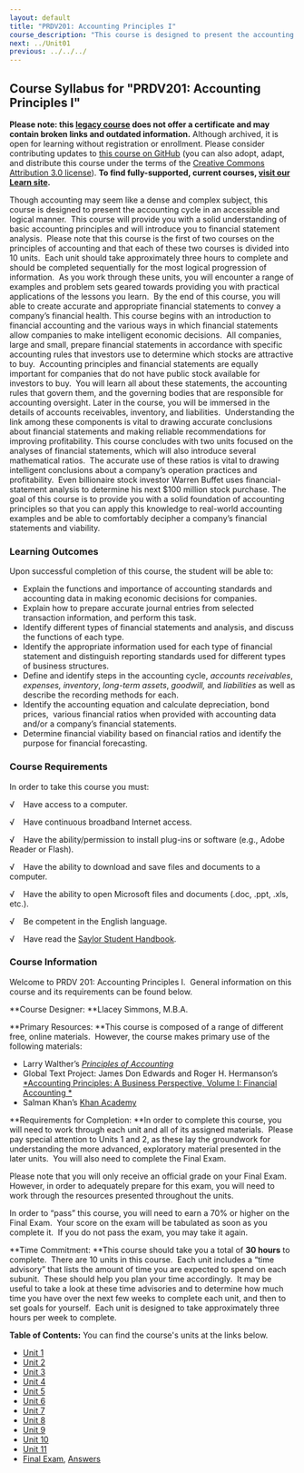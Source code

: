 ```yaml
---
layout: default
title: "PRDV201: Accounting Principles I"
course_description: "This course is designed to present the accounting cycle in an accessible and logical manner. It will provide you with a solid understanding of basic accounting principles and will introduce you to financial statement analysis."
next: ../Unit01
previous: ../../../
---
```

Course Syllabus for "PRDV201: Accounting Principles I"
------------------------------------------------------

**Please note: this [legacy course](https://sayloracademy.zendesk.com/hc/en-us/articles/206089967) does not offer a certificate and may contain 
broken links and outdated information.** Although archived, it is open 
for learning without registration or enrollment. Please consider contributing 
updates to [this course on GitHub](https://github.com/saylordotorg/course_prdv201) 
(you can also adopt, adapt, and distribute this course under the terms of 
the [Creative Commons Attribution 3.0 license](http://creativecommons.org/licenses/by/3.0/)). **To find fully-supported, current courses, [visit our 
Learn site](https://learn.saylor.org).**

Though accounting may seem like a dense and complex subject, this course
is designed to present the accounting cycle in an accessible and logical
manner.  This course will provide you with a solid understanding of
basic accounting principles and will introduce you to financial
statement analysis.  Please note that this course is the first of two
courses on the principles of accounting and that each of these two
courses is divided into 10 units.  Each unit should take approximately
three hours to complete and should be completed sequentially for the
most logical progression of information.  As you work through these
units, you will encounter a range of examples and problem sets geared
towards providing you with practical applications of the lessons you
learn.  By the end of this course, you will able to create accurate and
appropriate financial statements to convey a company’s financial health.
This course begins with an introduction to financial accounting and the
various ways in which financial statements allow companies to make
intelligent economic decisions.  All companies, large and small, prepare
financial statements in accordance with specific accounting rules that
investors use to determine which stocks are attractive to buy.
 Accounting principles and financial statements are equally important
for companies that do not have public stock available for investors to
buy.  You will learn all about these statements, the accounting rules
that govern them, and the governing bodies that are responsible for
accounting oversight. Later in the course, you will be immersed in the
details of accounts receivables, inventory, and liabilities. 
Understanding the link among these components is vital to drawing
accurate conclusions about financial statements and making reliable
recommendations for improving profitability. This course concludes with
two units focused on the analyses of financial statements, which will
also introduce several mathematical ratios.  The accurate use of these
ratios is vital to drawing intelligent conclusions about a company’s
operation practices and profitability.  Even billionaire stock investor
Warren Buffet uses financial-statement analysis to determine his next
$100 million stock purchase. The goal of this course is to provide you
with a solid foundation of accounting principles so that you can apply
this knowledge to real-world accounting examples and be able to
comfortably decipher a company’s financial statements and viability.

### Learning Outcomes

Upon successful completion of this course, the student will be able to:

-   Explain the functions and importance of accounting standards and
    accounting data in making economic decisions for companies.
-   Explain how to prepare accurate journal entries from selected
    transaction information, and perform this task.
-   Identify different types of financial statements and analysis, and
    discuss the functions of each type.
-   Identify the appropriate information used for each type of financial
    statement and distinguish reporting standards used for different
    types of business structures.
-   Define and identify steps in the accounting cycle, *accounts
    receivables*, *expenses,* *inventory*, *long-term assets*,
    *goodwill,* and *liabilities* as well as describe the recording
    methods for each.
-   Identify the accounting equation and calculate depreciation, bond
    prices,  various financial ratios when provided with accounting data
    and/or a company’s financial statements.
-   Determine financial viability based on financial ratios and identify
    the purpose for financial forecasting.

### Course Requirements

In order to take this course you must:  
  
 √    Have access to a computer.  
  
 √    Have continuous broadband Internet access.  
  
 √    Have the ability/permission to install plug-ins or software (e.g.,
Adobe Reader or Flash).  
  
 √    Have the ability to download and save files and documents to a
computer.  
  
 √    Have the ability to open Microsoft files and documents (.doc,
.ppt, .xls, etc.).  
  
 √    Be competent in the English language.  
  
 √    Have read the [Saylor Student
Handbook](https://resources.saylor.org/wwwresources/archived/site/wp-content/uploads/2012/05/Saylor-StudentHandbook.pdf).

### Course Information

Welcome to PRDV 201: Accounting Principles I.  General information on
this course and its requirements can be found below.  
  
 **Course Designer: **Llacey Simmons, M.B.A.  
  
 **Primary Resources: **This course is composed of a range of different
free, online materials.  However, the course makes primary use of the
following materials:  

-   Larry Walther’s [*Principles of
    Accounting*](http://www.principlesofaccounting.com)
-   Global Text Project: James Don Edwards and Roger H. Hermanson’s
    [*Accounting Principles: A Business Perspective, Volume I: Financial
    Accounting *](https://resources.saylor.org/wwwresources/archived/site/wp-content/uploads/2012/10/Accounting-Principles-Vol.-1.pdf)
-   Salman Khan’s [Khan Academy](http://www.khanacademy.org)

**Requirements for Completion: **In order to complete this course, you
will need to work through each unit and all of its assigned materials. 
Please pay special attention to Units 1 and 2, as these lay the
groundwork for understanding the more advanced, exploratory material
presented in the later units.  You will also need to complete the Final
Exam.  
  
 Please note that you will only receive an official grade on your Final
Exam.  However, in order to adequately prepare for this exam, you will
need to work through the resources presented throughout the units.  
  
 In order to “pass” this course, you will need to earn a 70% or higher
on the Final Exam.  Your score on the exam will be tabulated as soon as
you complete it.  If you do not pass the exam, you may take it again.  
  
 **Time Commitment: **This course should take you a total of **30
hours** to complete.  There are 10 units in this course.  Each unit
includes a “time advisory” that lists the amount of time you are
expected to spend on each subunit.  These should help you plan your time
accordingly.  It may be useful to take a look at these time advisories
and to determine how much time you have over the next few weeks to
complete each unit, and then to set goals for yourself.  Each unit is
designed to take approximately three hours per week to complete.  
  
**Table of Contents:** You can find the course's units at the links below.

- [Unit 1](https://legacy.saylor.org/prdv201/Unit01/)
- [Unit 2](https://legacy.saylor.org/prdv201/Unit02/)
- [Unit 3](https://legacy.saylor.org/prdv201/Unit03/)
- [Unit 4](https://legacy.saylor.org/prdv201/Unit04/)
- [Unit 5](https://legacy.saylor.org/prdv201/Unit05/)
- [Unit 6](https://legacy.saylor.org/prdv201/Unit06/)
- [Unit 7](https://legacy.saylor.org/prdv201/Unit07/)
- [Unit 8](https://legacy.saylor.org/prdv201/Unit08/)
- [Unit 9](https://legacy.saylor.org/prdv201/Unit09/)
- [Unit 10](https://legacy.saylor.org/prdv201/Unit10/)
- [Unit 11](https://legacy.saylor.org/prdv201/Unit11/)
- [Final Exam](http://saylordotorg.github.io/LegacyExams/PRDV/PRDV201/PRDV201-FinalExam.html), [Answers](http://saylordotorg.github.io/LegacyExams/PRDV/PRDV201/PRDV201-FinalExam-Answers.html)
